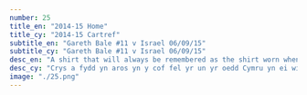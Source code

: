 ```yaml
---
number: 25
title_en: "2014-15 Home"
title_cy: "2014-15 Cartref"
subtitle_en: "Gareth Bale #11 v Israel 06/09/15"
subtitle_cy: "Gareth Bale #11 v Israel 06/09/15"
desc_en: "A shirt that will always be remembered as the shirt worn when Wales finally qualified for a second major tournament finals. This striking white pinstripe and green trim shirt took its influence from Umbro’s mid-90s home shirt and fitted the mood as the country and team celebrated in style."
desc_cy: "Crys a fydd yn aros yn y cof fel yr un yr oedd Cymru yn ei wisgo wrth gymhwyso ar gyfer rowndiau terfynol eu hail dwrnamaint mawr erioed. Cafodd y cit streipïog gwyn trawiadol hwn ei ysbrydoli gan grys cartref Umbro o ganol y 90au ac roedd yn gweddu i hwyliau’r genedl wrth i Gymru a’r tîm pêl-droed ddathlu mewn steil."
image: "./25.png"
---
```

